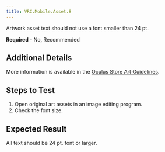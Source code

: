 ```yaml
---
title: VRC.Mobile.Asset.8
---
```


Artwork asset text should not use a font smaller than 24 pt.

**Required** - No, Recommended

## Additional Details

More information is available in the [Oculus Store Art Guidelines](https://scontent-sjc3-1.xx.fbcdn.net/v/t39.2365-6/10000000_2007708799495262_8508290021072044032_n.pdf?_nc_cat=111&amp;oh=5a41a1fd066453853ad1ee4880be6e93&amp;oe=5C5CF91A). 

## Steps to Test

1. Open original art assets in an image editing program.
2. Check the font size.


## Expected Result

All text should be 24 pt. font or larger.
